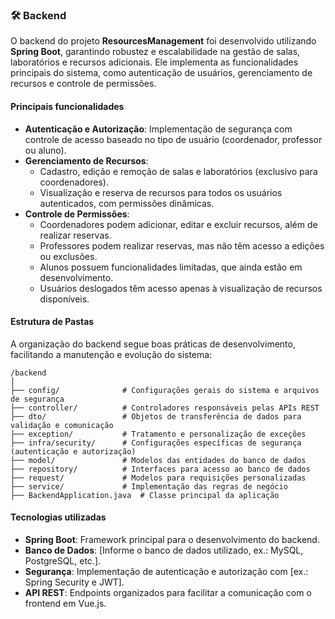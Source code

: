 
### 🛠️ Backend

O backend do projeto **ResourcesManagement** foi desenvolvido utilizando **Spring Boot**, garantindo robustez e escalabilidade na gestão de salas, laboratórios e recursos adicionais. Ele implementa as funcionalidades principais do sistema, como autenticação de usuários, gerenciamento de recursos e controle de permissões.

#### **Principais funcionalidades**  
- **Autenticação e Autorização**: Implementação de segurança com controle de acesso baseado no tipo de usuário (coordenador, professor ou aluno).  
- **Gerenciamento de Recursos**:  
  - Cadastro, edição e remoção de salas e laboratórios (exclusivo para coordenadores).  
  - Visualização e reserva de recursos para todos os usuários autenticados, com permissões dinâmicas.  
- **Controle de Permissões**:  
  - Coordenadores podem adicionar, editar e excluir recursos, além de realizar reservas.  
  - Professores podem realizar reservas, mas não têm acesso a edições ou exclusões.  
  - Alunos possuem funcionalidades limitadas, que ainda estão em desenvolvimento.  
  - Usuários deslogados têm acesso apenas à visualização de recursos disponíveis.  

#### **Estrutura de Pastas**
A organização do backend segue boas práticas de desenvolvimento, facilitando a manutenção e evolução do sistema:  

```plaintext
/backend  
│  
├── config/              # Configurações gerais do sistema e arquivos de segurança  
├── controller/          # Controladores responsáveis pelas APIs REST  
├── dto/                 # Objetos de transferência de dados para validação e comunicação  
├── exception/           # Tratamento e personalização de exceções  
├── infra/security/      # Configurações específicas de segurança (autenticação e autorização)  
├── model/               # Modelos das entidades do banco de dados  
├── repository/          # Interfaces para acesso ao banco de dados  
├── request/             # Modelos para requisições personalizadas  
├── service/             # Implementação das regras de negócio  
├── BackendApplication.java  # Classe principal da aplicação  
```  

#### **Tecnologias utilizadas**
- **Spring Boot**: Framework principal para o desenvolvimento do backend.  
- **Banco de Dados**: [Informe o banco de dados utilizado, ex.: MySQL, PostgreSQL, etc.].  
- **Segurança**: Implementação de autenticação e autorização com [ex.: Spring Security e JWT].  
- **API REST**: Endpoints organizados para facilitar a comunicação com o frontend em Vue.js.  

